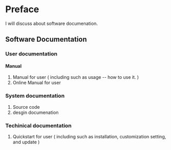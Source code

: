 # Preface 
I will discuss about software documenation.
## Software Documentation
### User documentation
#### Manual
1. Manual for user ( including such as usage -- how to use it. ) 
2. Online Manual for user
### System documentation
1. Source code
2. desgin documenation
### Techinical documentation
1. Quickstart for user ( including such as installation, customization setting, and update )
